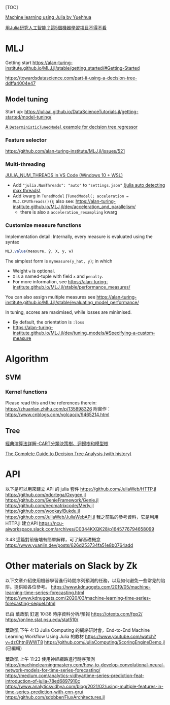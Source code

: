 [TOC]

[Machine learning using Julia by Yuehhua](https://yuehhua.github.io/2021/03/28/the-future-of-julialang/)

[用Julia研究人工智能？這5個機器學習項目不得不看](https://codertw.com/%E7%A8%8B%E5%BC%8F%E8%AA%9E%E8%A8%80/728907/)

# MLJ
Getting start
https://alan-turing-institute.github.io/MLJ.jl/stable/getting_started/#Getting-Started


https://towardsdatascience.com/part-ii-using-a-decision-tree-ddffa4004e47

## Model tuning
Start up: https://juliaai.github.io/DataScienceTutorials.jl/getting-started/model-tuning/

[A `DeterministicTunedModel` example for decision tree regressor](https://alan-turing-institute.github.io/MLJ.jl/dev/tuning_models/)


### Feature selector
https://github.com/alan-turing-institute/MLJ.jl/issues/521

### Multi-threading
[JULIA_NUM_THREADS in VS Code (Windows 10 + WSL)](https://discourse.julialang.org/t/julia-num-threads-in-vs-code-windows-10-wsl/28794/13)

- Add `"julia.NumThreads": "auto"` to `"settings.json"` [(julia auto detecting max threads)](https://discourse.julialang.org/t/julia-num-threads-in-vs-code-windows-10-wsl/28794/13)
- Add kwarg in `TunedModel` (`TunedModel(; acceleration = MLJ.CPUThreads())`); also see: https://alan-turing-institute.github.io/MLJ.jl/dev/acceleration_and_parallelism/
  - there is also a `acceleration_resampling` kwarg

### Customize measure functions
Implementation detail: Internally, every measure is evaluated using the syntax

```julia
MLJ.value(measure, ŷ, X, y, w)
```

The simplest form is `mymeasure(y_hat, y)`; in which 
- Weight `w` is optional. 
- `X` is a named-tuple with field `x` and `penalty`. 
- For more information, see https://alan-turing-institute.github.io/MLJ.jl/stable/performance_measures/

You can also assign multiple measures
see https://alan-turing-institute.github.io/MLJ.jl/stable/evaluating_model_performance/

In tuning, scores are maximised, while losses are minimised. 
- By default, the orientation is `:loss`
- https://alan-turing-institute.github.io/MLJ.jl/dev/tuning_models/#Specifying-a-custom-measure


# Algorithm
## SVM
### Kernel functions
Please read this and the references therein: https://zhuanlan.zhihu.com/p/135898326
附實作： https://www.cnblogs.com/volcao/p/9465214.html


## Tree
[經典演算法詳解–CART分類決策樹、迴歸樹和模型樹](https://codertw.com/%E7%A8%8B%E5%BC%8F%E8%AA%9E%E8%A8%80/564323/)

[The Complete Guide to Decision Tree Analysis (with history)](https://www.explorium.ai/blog/the-complete-guide-to-decision-trees/)

# API
以下是可以用來建立 API 的 julia 套件
https://github.com/JuliaWeb/HTTP.jl
https://github.com/ndortega/Oxygen.jl
https://github.com/GenieFramework/Genie.jl
https://github.com/neomatrixcode/Merly.jl
https://github.com/wookay/Bukdu.jl
https://github.com/JuliaWeb/JuliaWebAPI.jl
我之前貼的參考資料，它是利用 HTTP.jl 建立API
https://ncu-aiworkspace.slack.com/archives/C0344KXQK28/p1645776794658099

3:43
這篇對前後端有簡單解釋，可了解基礎概念
https://www.yuanlin.dev/posts/626d253734fa51e8b0764add


# Other materials on Slack by Zk
以下文章介紹使用機器學習進行時間序列預測的任務，以及如何避免一些常見的陷阱。提供給各位參考。
https://www.kdnuggets.com/2019/05/machine-learning-time-series-forecasting.html
https://www.kdnuggets.com/2020/03/machine-learning-time-series-forecasting-sequel.html


已由 葉政凱 釘選
10:38
時序資料分析/預報
https://otexts.com/fpp2/
https://online.stat.psu.edu/stat510/


葉政凱  下午 4:13
Julia Computing 的網絡研討會，End-to-End Machine Learning Workflow Using Julia 的教材
https://www.youtube.com/watch?v=dzChtn9WWT8
https://github.com/JuliaComputing/ScoringEngineDemo.jl (已編輯) 


葉政凱  上午 11:23
使用神經網路進行時序預測
https://machinelearningmastery.com/how-to-develop-convolutional-neural-network-models-for-time-series-forecasting/
https://medium.com/analytics-vidhya/time-series-prediction-feat-introduction-of-julia-78ed6897910c
https://www.analyticsvidhya.com/blog/2021/02/using-multiple-features-in-time-series-prediction-with-cnn-gru/
https://github.com/sdobber/FluxArchitectures.jl

